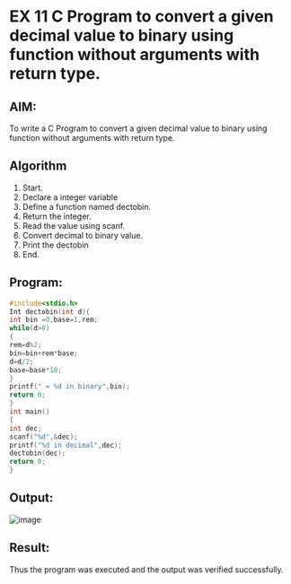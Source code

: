 # EX 11 C Program to convert a given decimal value to binary using function without arguments with return type.
## AIM:
To write a C Program to convert a given decimal value to binary using function without arguments with return type.

## Algorithm
1. Start.
2. Declare a integer variable
3. Define a function named dectobin.
4. Return the integer.
5. Read the value using scanf.
6. Convert decimal to binary value.
7. Print the dectobin
8. End.

## Program:
```c
#include<stdio.h>
Int dectobin(int d){
int bin =0,base=1,rem; 
while(d>0)
{
rem=d%2; 
bin=bin+rem*base; 
d=d/2; 
base=base*10;
}
printf(" = %d in binary",bin); 
return 0;
}
int main()
{
int dec; 
scanf("%d",&dec);
printf("%d in decimal",dec); 
dectobin(dec);
return 0;
}
```

## Output:
![image](https://github.com/user-attachments/assets/4863aacd-67e9-4ad9-be29-8cd25315f8e2)

## Result:
Thus the program was executed and the output was verified successfully.

